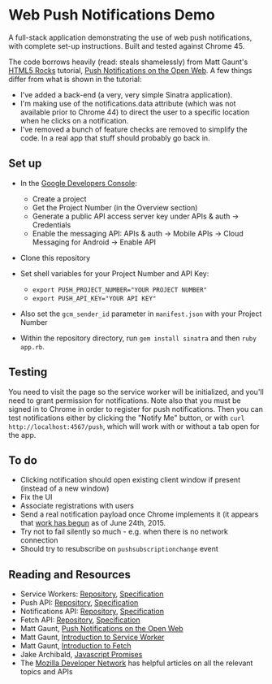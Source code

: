 # Web Push Notifications Demo

A full-stack application demonstrating the use of web push notifications, with complete set-up instructions. Built and tested against Chrome 45.

The code borrows heavily (read: steals shamelessly) from Matt Gaunt's [HTML5 Rocks](http://www.html5rocks.com/) tutorial, [Push Notifications on the Open Web](http://updates.html5rocks.com/2015/03/push-notificatons-on-the-open-web). A few things differ from what is shown in the tutorial:

- I've added a back-end (a very, very simple Sinatra application).
- I'm making use of the notifications.data attribute (which was not available prior to Chrome 44) to direct the user to a specific location when he clicks on a notification.
- I've removed a bunch of feature checks are removed to simplify the code. In a real app that stuff should probably go back in.

## Set up

- In the [Google Developers Console](https://console.developers.google.com):
  - Create a project
  - Get the Project Number (in the Overview section)
  - Generate a public API access server key under APIs & auth -> Credentials
  - Enable the messaging API: APIs & auth -> Mobile APIs -> Cloud Messaging for Android -> Enable API

- Clone this repository

- Set shell variables for your Project Number and API Key:
  - `export PUSH_PROJECT_NUMBER="YOUR PROJECT NUMBER"`
  - `export PUSH_API_KEY="YOUR API KEY"`

- Also set the `gcm_sender_id` parameter in `manifest.json` with your Project Number

- Within the repository directory, run `gem install sinatra` and then `ruby app.rb`.

## Testing

You need to visit the page so the service worker will be initialized, and you'll need to grant permission for notifications. Note also that you must be signed in to Chrome in order to register for push notifications. Then you can test notifications either by clicking the "Notify Me" button, or with `curl http://localhost:4567/push`, which will work with or without a tab open for the app.

## To do

- Clicking notification should open existing client window if present (instead of a new window)
- Fix the UI
- Associate registrations with users
- Send a real notification payload once Chrome implements it (it appears that [work has begun](https://code.google.com/p/chromium/issues/detail?id=486040) as of June 24th, 2015.
- Try not to fail silently so much - e.g. when there is no network connection
- Should try to resubscribe on `pushsubscriptionchange` event

## Reading and Resources

- Service Workers: [Repository](https://github.com/slightlyoff/ServiceWorker), [Specification](https://slightlyoff.github.io/ServiceWorker/spec/service_worker/index.html)
- Push API: [Repository](https://github.com/w3c/push-api), [Specification](http://w3c.github.io/push-api/)
- Notifications API: [Repository](https://github.com/whatwg/notifications), [Specification](https://notifications.spec.whatwg.org/)
- Fetch API: [Repository](https://github.com/whatwg/fetch), [Specification](https://fetch.spec.whatwg.org/)
- Matt Gaunt, [Push Notifications on the Open Web](http://updates.html5rocks.com/2015/03/push-notificatons-on-the-open-web)
- Matt Gaunt, [Introduction to Service Worker](http://www.html5rocks.com/en/tutorials/service-worker/introduction/)
- Matt Gaunt, [Introduction to Fetch](http://updates.html5rocks.com/2015/03/introduction-to-fetch)
- Jake Archibald, [Javascript Promises](http://www.html5rocks.com/en/tutorials/es6/promises/)
- The [Mozilla Developer Network](https://developer.mozilla.org/en-US/) has helpful articles on all the relevant topics and APIs